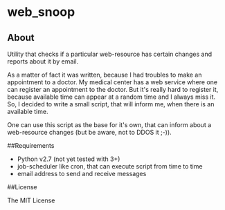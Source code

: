 # web_snoop

## About

Utility that checks if a particular web-resource has certain changes and reports about it by email.

As a matter of fact it was written, because I had troubles to make an appointment to a doctor. My medical center has a web service where one can register an appointment to the doctor. But it's really hard to register it, because available time can appear at a random time and I always miss it. So, I decided to write a small script, that will inform me, when there is an available time.

One can use this script as the base for it's own, that can inform about a web-resource changes (but be aware, not to DDOS it ;-)).

##Requirements

- Python v2.7 (not yet tested with 3+)
- job-scheduler like cron, that can execute script from time to time
- email address to send and receive messages

##License

The MIT License
